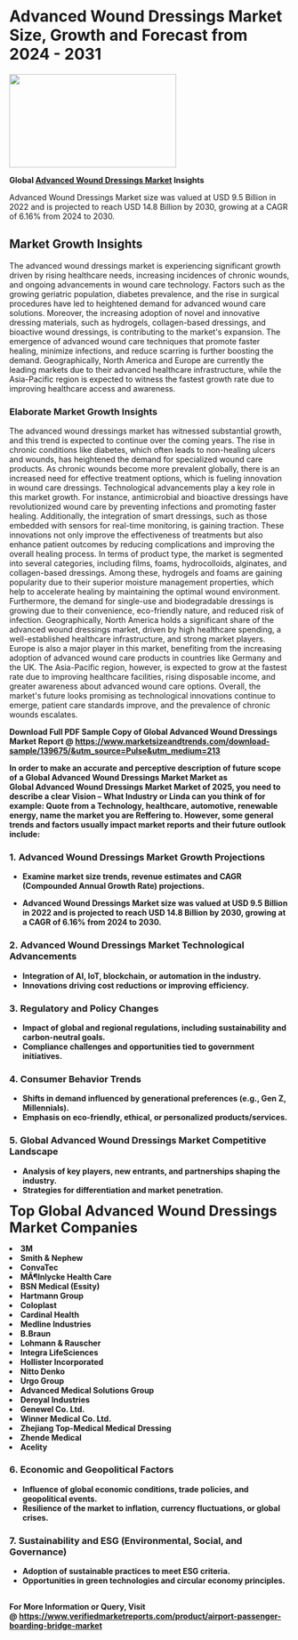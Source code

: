 <H1>Advanced Wound Dressings Market Size, Growth and Forecast from 2024 - 2031</H1><img class="aligncenter size-medium wp-image-584254" src="https://thirdeyenews.in/wp-content/uploads/2024/09/Global-Market-Research-300x168.jpeg" alt="" width="300" height="168" /><p><strong>Global&nbsp;<a href="https://www.marketsizeandtrends.com/download-sample/139675/&amp;utm_source=Pulse&amp;utm_medium=213">Advanced Wound Dressings Market</a> Insights</strong></p><p>Advanced Wound Dressings Market size was valued at USD 9.5 Billion in 2022 and is projected to reach USD 14.8 Billion by 2030, growing at a CAGR of 6.16% from 2024 to 2030.</p><p><h2>Market Growth Insights</h2> The advanced wound dressings market is experiencing significant growth driven by rising healthcare needs, increasing incidences of chronic wounds, and ongoing advancements in wound care technology. Factors such as the growing geriatric population, diabetes prevalence, and the rise in surgical procedures have led to heightened demand for advanced wound care solutions. Moreover, the increasing adoption of novel and innovative dressing materials, such as hydrogels, collagen-based dressings, and bioactive wound dressings, is contributing to the market's expansion. The emergence of advanced wound care techniques that promote faster healing, minimize infections, and reduce scarring is further boosting the demand. Geographically, North America and Europe are currently the leading markets due to their advanced healthcare infrastructure, while the Asia-Pacific region is expected to witness the fastest growth rate due to improving healthcare access and awareness. <p><strong></strong></p> <h3>Elaborate Market Growth Insights</h3> The advanced wound dressings market has witnessed substantial growth, and this trend is expected to continue over the coming years. The rise in chronic conditions like diabetes, which often leads to non-healing ulcers and wounds, has heightened the demand for specialized wound care products. As chronic wounds become more prevalent globally, there is an increased need for effective treatment options, which is fueling innovation in wound care dressings. Technological advancements play a key role in this market growth. For instance, antimicrobial and bioactive dressings have revolutionized wound care by preventing infections and promoting faster healing. Additionally, the integration of smart dressings, such as those embedded with sensors for real-time monitoring, is gaining traction. These innovations not only improve the effectiveness of treatments but also enhance patient outcomes by reducing complications and improving the overall healing process. In terms of product type, the market is segmented into several categories, including films, foams, hydrocolloids, alginates, and collagen-based dressings. Among these, hydrogels and foams are gaining popularity due to their superior moisture management properties, which help to accelerate healing by maintaining the optimal wound environment. Furthermore, the demand for single-use and biodegradable dressings is growing due to their convenience, eco-friendly nature, and reduced risk of infection. Geographically, North America holds a significant share of the advanced wound dressings market, driven by high healthcare spending, a well-established healthcare infrastructure, and strong market players. Europe is also a major player in this market, benefiting from the increasing adoption of advanced wound care products in countries like Germany and the UK. The Asia-Pacific region, however, is expected to grow at the fastest rate due to improving healthcare facilities, rising disposable income, and greater awareness about advanced wound care options. Overall, the market's future looks promising as technological innovations continue to emerge, patient care standards improve, and the prevalence of chronic wounds escalates. <p><strong></p><p><span class=""><strong>Download Full PDF Sample Copy of Global Advanced Wound Dressings Market Report</strong> @ <a href="https://www.marketsizeandtrends.com/download-sample/139675/&amp;utm_source=Pulse&amp;utm_medium=213" target="_blank">https://www.marketsizeandtrends.com/download-sample/139675/&amp;utm_source=Pulse&amp;utm_medium=213</a></span></p><p>In order to make an accurate and perceptive description of future scope of a Global&nbsp;Advanced Wound Dressings Market Market as Global&nbsp;Advanced Wound Dressings Market Market of 2025, you need to describe a clear Vision &ndash; What Industry or Linda can you think of for example: Quote from a Technology, healthcare, automotive, renewable energy, name the market you are Reffering to. However, some general trends and factors usually impact market reports and their future outlook include:</p><h3>1.&nbsp;<strong>Advanced Wound Dressings Market Growth Projections</strong></h3><ul><li>Examine market size trends, revenue estimates and CAGR (Compounded Annual Growth Rate) projections.</li><li><p>Advanced Wound Dressings Market size was valued at USD 9.5 Billion in 2022 and is projected to reach USD 14.8 Billion by 2030, growing at a CAGR of 6.16% from 2024 to 2030.</p></li></ul><h3>2.&nbsp;<strong>Advanced Wound Dressings Market Technological Advancements</strong></h3><ul><li>Integration of AI, IoT, blockchain, or automation in the industry.</li><li>Innovations driving cost reductions or improving efficiency.</li></ul><h3>3.&nbsp;<strong>Regulatory and Policy Changes</strong></h3><ul><li>Impact of global and regional regulations, including sustainability and carbon-neutral goals.</li><li>Compliance challenges and opportunities tied to government initiatives.</li></ul><h3>4.&nbsp;<strong>Consumer Behavior Trends</strong></h3><ul><li>Shifts in demand influenced by generational preferences (e.g., Gen Z, Millennials).</li><li>Emphasis on eco-friendly, ethical, or personalized products/services.</li></ul><h3>5.&nbsp;<strong>Global Advanced Wound Dressings Market Competitive Landscape</strong></h3><ul><li>Analysis of key players, new entrants, and partnerships shaping the industry.</li><li>Strategies for differentiation and market penetration.</li></ul><p data-pm-slice="1 1 []"><span style="color: inherit; font-family: inherit; font-size: 25px;">Top Global Advanced Wound Dressings Market Companies</span></p><div class="" data-test-id=""><p><li>3M</li><li> Smith & Nephew</li><li> ConvaTec</li><li> MÃ¶lnlycke Health Care</li><li> BSN Medical (Essity)</li><li> Hartmann Group</li><li> Coloplast</li><li> Cardinal Health</li><li> Medline Industries</li><li> B.Braun</li><li> Lohmann & Rauscher</li><li> Integra LifeSciences</li><li> Hollister Incorporated</li><li> Nitto Denko</li><li> Urgo Group</li><li> Advanced Medical Solutions Group</li><li> Deroyal Industries</li><li> Genewel Co. Ltd.</li><li> Winner Medical Co. Ltd.</li><li> Zhejiang Top-Medical Medical Dressing</li><li> Zhende Medical</li><li> Acelity</li></p></div><h3>6.&nbsp;<strong>Economic and Geopolitical Factors</strong></h3><ul><li>Influence of global economic conditions, trade policies, and geopolitical events.</li><li>Resilience of the market to inflation, currency fluctuations, or global crises.</li></ul><h3>7.&nbsp;<strong>Sustainability and ESG (Environmental, Social, and Governance)</strong></h3><ul><li>Adoption of sustainable practices to meet ESG criteria.</li><li>Opportunities in green technologies and circular economy principles.</li></ul><h2><strong style="font-size: 14px;">For More Information or Query, Visit @&nbsp;</strong><a style="background-color: #ffffff; font-size: 14px;" href="https://www.marketsizeandtrends.com/report/advanced-wound-dressings-market/" target="_blank">https://www.verifiedmarketreports.com/product/airport-passenger-boarding-bridge-market</a></h2>
